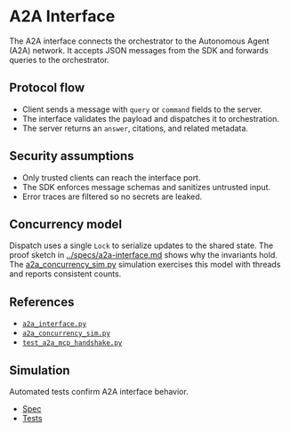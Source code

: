 # A2A Interface

The A2A interface connects the orchestrator to the Autonomous Agent (A2A)
network. It accepts JSON messages from the SDK and forwards queries to the
orchestrator.

## Protocol flow

- Client sends a message with `query` or `command` fields to the server.
- The interface validates the payload and dispatches it to orchestration.
- The server returns an `answer`, citations, and related metadata.

## Security assumptions

- Only trusted clients can reach the interface port.
- The SDK enforces message schemas and sanitizes untrusted input.
- Error traces are filtered so no secrets are leaked.

## Concurrency model

Dispatch uses a single `Lock` to serialize updates to the shared state. The
proof sketch in [../specs/a2a-interface.md](../specs/a2a-interface.md) shows
why the invariants hold. The
[a2a_concurrency_sim.py](../../scripts/a2a_concurrency_sim.py) simulation
exercises this model with threads and reports consistent counts.

## References

- [`a2a_interface.py`](../../src/autoresearch/a2a_interface.py)
- [`a2a_concurrency_sim.py`](../../scripts/a2a_concurrency_sim.py)
- [`test_a2a_mcp_handshake.py`](../../tests/unit/test_a2a_mcp_handshake.py)

## Simulation

Automated tests confirm A2A interface behavior.

- [Spec](../specs/a2a-interface.md)
- [Tests](../../tests/integration/test_a2a_interface.py)
